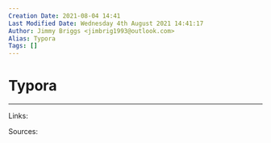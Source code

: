 ```yaml
---
Creation Date: 2021-08-04 14:41
Last Modified Date: Wednesday 4th August 2021 14:41:17
Author: Jimmy Briggs <jimbrig1993@outlook.com>
Alias: Typora
Tags: []
---
```


# Typora

***

Links: 

Sources:

